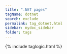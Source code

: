 ```yaml
---
title: ".NET pages"
tagName: dotnet
search: exclude
permalink: tag_dotnet.html
sidebar: mydoc_sidebar
folder: tags
---
```

{% include taglogic.html %}